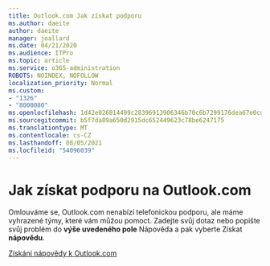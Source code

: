 ```yaml
---
title: Outlook.com Jak získat podporu
ms.author: daeite
author: daeite
manager: joallard
ms.date: 04/21/2020
ms.audience: ITPro
ms.topic: article
ms.service: o365-administration
ROBOTS: NOINDEX, NOFOLLOW
localization_priority: Normal
ms.custom:
- "1326"
- "8000080"
ms.openlocfilehash: 1d42e026814499c28396913906346b70c6b7299176dea67e0cd420df73a0cda4
ms.sourcegitcommit: b5f7da89a650d2915dc652449623c78be6247175
ms.translationtype: MT
ms.contentlocale: cs-CZ
ms.lasthandoff: 08/05/2021
ms.locfileid: "54096039"
---
```

# <a name="how-to-get-support-in-outlookcom"></a>Jak získat podporu na Outlook.com

Omlouváme se, Outlook.com nenabízí telefonickou podporu, ale máme vyhrazené týmy, které vám můžou pomoct.
Zadejte svůj dotaz nebo popište svůj problém do **výše uvedeného pole** Nápověda a pak vyberte Získat **nápovědu**.

[Získání nápovědy k Outlook.com](https://support.office.com/article/40676ad0-c831-45ac-a023-5be633be798d?wt.mc_id=Office_Outlook_com_Alchemy)

